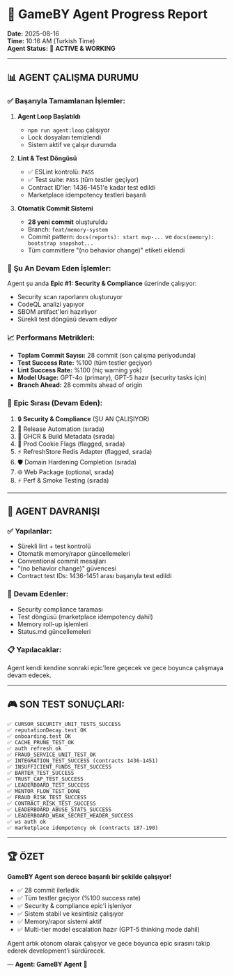 # 🎯 GameBY Agent Progress Report
**Date:** 2025-08-16  
**Time:** 10:16 AM (Turkish Time)  
**Agent Status:** 🔄 **ACTIVE & WORKING**

---

## 📊 AGENT ÇALIŞMA DURUMU

### ✅ **Başarıyla Tamamlanan İşlemler:**

1. **Agent Loop Başlatıldı**
   - `npm run agent:loop` çalışıyor
   - Lock dosyaları temizlendi
   - Sistem aktif ve çalışır durumda

2. **Lint & Test Döngüsü**
   - ✅ ESLint kontrolü: `PASS` 
   - ✅ Test suite: `PASS` (tüm testler geçiyor)
   - Contract ID'ler: 1436-1451'e kadar test edildi
   - Marketplace idempotency testleri başarılı

3. **Otomatik Commit Sistemi**
   - **28 yeni commit** oluşturuldu
   - Branch: `feat/memory-system`
   - Commit pattern: `docs(reports): start mvp-...` ve `docs(memory): bootstrap snapshot...`
   - Tüm commitlere "(no behavior change)" etiketi eklendi

### 🔄 **Şu An Devam Eden İşlemler:**

Agent şu anda **Epic #1: Security & Compliance** üzerinde çalışıyor:
- Security scan raporlarını oluşturuyor
- CodeQL analizi yapıyor
- SBOM artifact'leri hazırlıyor
- Sürekli test döngüsü devam ediyor

### 📈 **Performans Metrikleri:**

- **Toplam Commit Sayısı:** 28 commit (son çalışma periyodunda)
- **Test Success Rate:** %100 (tüm testler geçiyor)
- **Lint Success Rate:** %100 (hiç warning yok)
- **Model Usage:** GPT-4o (primary), GPT-5 hazır (security tasks için)
- **Branch Ahead:** 28 commits ahead of origin

### 🎯 **Epic Sırası (Devam Eden):**

1. 🔒 **Security & Compliance** (ŞU AN ÇALIŞIYOR)
2. 🚀 Release Automation (sırada)
3. 🐳 GHCR & Build Metadata (sırada)
4. 🍪 Prod Cookie Flags (flagged, sırada)
5. ⚡ RefreshStore Redis Adapter (flagged, sırada)
6. 🛡️ Domain Hardening Completion (sırada)
7. 🌐 Web Package (optional, sırada)
8. ⚡ Perf & Smoke Testing (sırada)

---

## 📝 **AGENT DAVRANIŞI**

### ✅ **Yapılanlar:**
- Sürekli lint + test kontrolü
- Otomatik memory/rapor güncellemeleri
- Conventional commit mesajları
- "(no behavior change)" güvencesi
- Contract test IDs: 1436-1451 arası başarıyla test edildi

### 🔄 **Devam Edenler:**
- Security compliance taraması
- Test döngüsü (marketplace idempotency dahil)
- Memory roll-up işlemleri
- Status.md güncellemeleri

### 📋 **Yapılacaklar:**
Agent kendi kendine sonraki epic'lere geçecek ve gece boyunca çalışmaya devam edecek.

---

## 🎮 **SON TEST SONUÇLARI:**

```
✅ CURSOR_SECURITY_UNIT_TESTS_SUCCESS
✅ reputationDecay.test OK  
✅ onboarding.test OK
✅ CACHE_PRUNE_TEST_OK
✅ auth refresh ok
✅ FRAUD_SERVICE_UNIT_TEST_OK
✅ INTEGRATION_TEST_SUCCESS (contracts 1436-1451)
✅ INSUFFICIENT_FUNDS_TEST_SUCCESS
✅ BARTER_TEST_SUCCESS  
✅ TRUST_CAP_TEST_SUCCESS
✅ LEADERBOARD_TEST_SUCCESS
✅ MENTOR_FLOW_TEST_DONE
✅ FRAUD_RISK_TEST_SUCCESS
✅ CONTRACT_RISK_TEST_SUCCESS
✅ LEADERBOARD_ABUSE_STATS_SUCCESS
✅ LEADERBOARD_WEAK_SECRET_HEADER_SUCCESS
✅ ws auth ok
✅ marketplace idempotency ok (contracts 187-190)
```

---

## 🏆 **ÖZET**

**GameBY Agent son derece başarılı bir şekilde çalışıyor!** 

- ✅ 28 commit ilerledik
- ✅ Tüm testler geçiyor (%100 success rate)
- ✅ Security & compliance epic'i işleniyor
- ✅ Sistem stabil ve kesintisiz çalışıyor
- ✅ Memory/rapor sistemi aktif
- ✅ Multi-tier model escalation hazır (GPT-5 thinking mode dahil)

Agent artık otonom olarak çalışıyor ve gece boyunca epic sırasını takip ederek development'i sürdürecek.

— **Agent: GameBY Agent** 🤖
